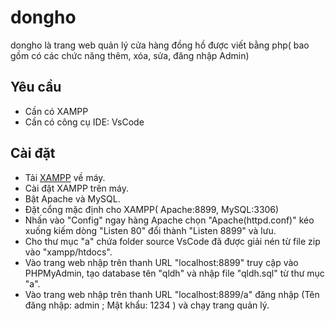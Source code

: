 # dongho
dongho là trang web quản lý cửa hàng đồng hồ được viết bằng php( bao gồm có các chức năng thêm, xóa, sửa, đăng nhập Admin)
## Yêu cầu
- Cần có XAMPP
- Cần có công cụ IDE: VsCode
## Cài đặt
- Tải [XAMPP](https://www.apachefriends.org/download.html) về máy.
- Cài đặt XAMPP trên máy.
- Bật Apache và MySQL.
- Đặt cổng mặc định cho XAMPP( Apache:8899, MySQL:3306)
- Nhấn vào "Config" ngay hàng Apache chọn "Apache(httpd.conf)" kéo xuống kiếm dòng "Listen 80" đổi thành "Listen 8899" và lưu.
- Cho thư mục "a" chứa folder source VsCode đã được giải nén từ file zip vào "xampp/htdocs".
- Vào trang web nhập trên thanh URL "localhost:8899" truy cập vào PHPMyAdmin, tạo database tên "qldh" và nhập file "qldh.sql" từ thư mục "a".
- Vào trang web nhập trên thanh URL "localhost:8899/a" đăng nhập (Tên đăng nhập: admin ; Mật khẩu: 1234 ) và chạy trang quản lý.
